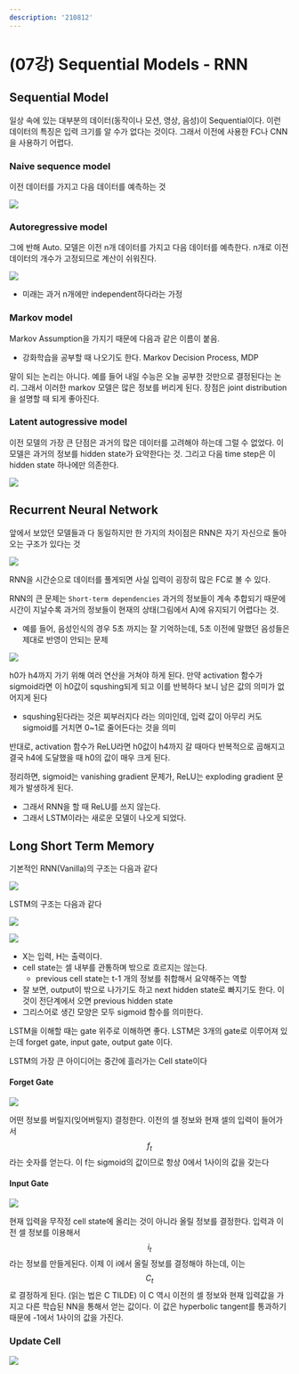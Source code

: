 ```yaml
---
description: '210812'
---
```


# \(07강\) Sequential Models - RNN

## Sequential Model

일상 속에 있는 대부분의 데이터\(동작이나 모션, 영상, 음성\)이 Sequential이다. 이런 데이터의 특징은 입력 크기를 알 수가 없다는 것이다. 그래서 이전에 사용한 FC나 CNN을 사용하기 어렵다.

### Naive sequence model

이전 데이터를 가지고 다음 데이터를 예측하는 것

![](../../../../.gitbook/assets/image%20%28848%29.png)

### Autoregressive model

그에 반해 Auto. 모델은 이전 n개 데이터를 가지고 다음 데이터를 예측한다. n개로 이전 데이터의 개수가 고정되므로 계산이 쉬워진다.

![](../../../../.gitbook/assets/image%20%28861%29.png)

* 미래는 과거 n개에만 independent하다라는 가정

### Markov model

Markov Assumption을 가지기 때문에 다음과 같은 이름이 붙음.

* 강화학습을 공부할 때 나오기도 한다. Markov Decision Process, MDP

말이 되는 논리는 아니다. 예를 들어 내일 수능은 오늘 공부한 것만으로 결정된다는 논리. 그래서 이러한 markov 모델은 많은 정보를 버리게 된다. 장점은 joint distribution을 설명할 때 되게 좋아진다.

### Latent autogressive model

이전 모델의 가장 큰 단점은 과거의 많은 데이터를 고려해야 하는데 그럴 수 없었다. 이 모델은 과거의 정보를 hidden state가 요약한다는 것. 그리고 다음 time step은 이 hidden state 하나에만 의존한다.

![](../../../../.gitbook/assets/image%20%28841%29.png)

## Recurrent Neural Network

앞에서 보았던 모델들과 다 동일하지만 한 가지의 차이점은 RNN은 자기 자신으로 돌아오는 구조가 있다는 것

![](../../../../.gitbook/assets/image%20%28860%29.png)

RNN을 시간순으로 데이터를 풀게되면 사실 입력이 굉장히 많은 FC로 볼 수 있다.

RNN의 큰 문제는 `Short-term dependencies` 과거의 정보들이 계속 추합되기 때문에 시간이 지날수록 과거의 정보들이 현재의 상태\(그림에서 A\)에 유지되기 어렵다는 것.

* 예를 들어, 음성인식의 경우 5초 까지는 잘 기억하는데, 5초 이전에 말했던 음성들은 제대로 반영이 안되는 문제

![](../../../../.gitbook/assets/image%20%28859%29.png)

h0가 h4까지 가기 위해 여러 연산을 거쳐야 하게 된다. 만약 activation 함수가 sigmoid라면 이 h0값이 squshing되게 되고 이를 반복하다 보니 남은 값의 의미가 없어지게 된다

* squshing된다라는 것은 찌부러지다 라는 의미인데, 입력 값이 아무리 커도 sigmoid를 거치면 0~1로 줄어든다는 것을 의미

반대로, activation 함수가 ReLU라면 h0값이 h4까지 갈 때마다 반복적으로 곱해지고 결국 h4에 도달했을 때 h0의 값이 매우 크게 된다.

정리하면, sigmoid는 vanishing gradient 문제가, ReLU는 exploding gradient 문제가 발생하게 된다.

* 그래서 RNN을 할 때 ReLU를 쓰지 않는다.
* 그래서 LSTM이라는 새로운 모델이 나오게 되었다.

## Long Short Term Memory

기본적인 RNN\(Vanilla\)의 구조는 다음과 같다

![](../../../../.gitbook/assets/image%20%28851%29.png)

LSTM의 구조는 다음과 같다

![](../../../../.gitbook/assets/image%20%28865%29.png)

![](../../../../.gitbook/assets/image%20%28844%29.png)

* X는 입력, H는 출력이다. 
* cell state는 셀 내부를 관통하며 밖으로 흐르지는 않는다.
  * previous cell state는 t-1 개의 정보를 취합해서 요약해주는 역할
* 잘 보면, output이 밖으로 나가기도 하고 next hidden state로 빠지기도 한다. 이 것이 전단계에서 오면 previous hidden state
* 그리스어로 생긴 모양은 모두 sigmoid 함수를 의미한다.

LSTM을 이해할 때는 gate 위주로 이해하면 좋다. LSTM은 3개의 gate로 이루어져 있는데 forget gate, input gate, output gate 이다.

LSTM의 가장 큰 아이디어는 중간에 흘러가는 Cell state이다

#### Forget Gate

![](../../../../.gitbook/assets/image%20%28845%29.png)

어떤 정보를 버릴지\(잊어버릴지\) 결정한다. 이전의 셀 정보와 현재 셀의 입력이 들어가서 $$ f_t$$ 라는 숫자를 얻는다. 이 f는 sigmoid의 값이므로 항상 0에서 1사이의 값을 갖는다

#### Input Gate

![](../../../../.gitbook/assets/image%20%28863%29.png)

현재 입력을 무작정 cell state에 올리는 것이 아니라 올릴 정보를 결정한다. 입력과 이전 셀 정보를 이용해서 $$ i_t $$ 라는 정보를 만들게된다. 이제 이 i에서 올릴 정보를 결정해야 하는데, 이는 $$ C_t $$ 로 결정하게 된다. \(읽는 법은 C TILDE\) 이 C 역시 이전의 셀 정보와 현재 입력값을 가지고 다른 학습된 NN을 통해서 얻는 값이다. 이 값은 hyperbolic tangent를 통과하기 때문에 -1에서 1사이의 값을 가진다.

### Update Cell

![](../../../../.gitbook/assets/image%20%28857%29.png)








